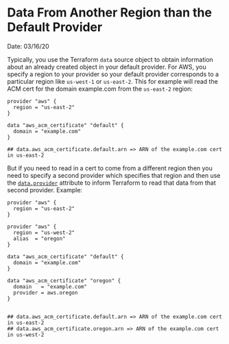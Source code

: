 # Data From Another Region than the Default Provider
Date: 03/16/20

Typically, you use the Terraform `data` source object to obtain information about an already created object in your default provider. For AWS, you specify a region to your provider so your default provider corresponds to a particular region like `us-west-1` or `us-east-2`. This for example will read the ACM cert for the domain example.com from the `us-east-2` region:

```hcl
provider "aws" {
  region = "us-east-2"
}

data "aws_acm_certificate" "default" {
  domain = "example.com"
}

## data.aws_acm_certificate.default.arn => ARN of the example.com cert in us-east-2
```

But if you need to read in a cert to come from a different region then you need to specify a second provider which specifies that region and then use the [`data.provider`](https://www.terraform.io/docs/configuration/resources.html#provider-selecting-a-non-default-provider-configuration) attribute to inform Terraform to read that data from that second provider. Example:


```hcl
provider "aws" {
  region = "us-east-2"
}

provider "aws" {
  region = "us-west-2"
  alias  = "oregon"
}

data "aws_acm_certificate" "default" {
  domain = "example.com"
}

data "aws_acm_certificate" "oregon" {
  domain   = "example.com"
  provider = aws.oregon
}


## data.aws_acm_certificate.default.arn => ARN of the example.com cert in us-east-2
## data.aws_acm_certificate.oregon.arn => ARN of the example.com cert in us-west-2
```
